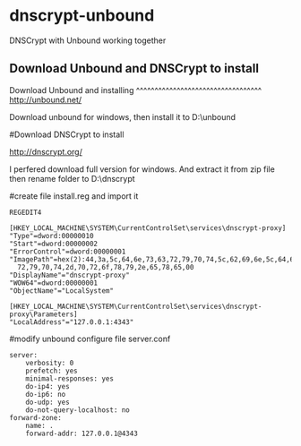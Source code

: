 dnscrypt-unbound
================

DNSCrypt with Unbound working together


Download Unbound and DNSCrypt to install
-------------------------------------------

Download Unbound and installing
^^^^^^^^^^^^^^^^^^^^^^^^^^^^^^^^^^
http://unbound.net/

Download unbound for windows, then install it to D:\unbound



#Download DNSCrypt to install 

http://dnscrypt.org/

I perfered download full version for windows.
And extract it from zip file then rename folder to D:\dnscrypt


#create file install.reg and import it

```
REGEDIT4

[HKEY_LOCAL_MACHINE\SYSTEM\CurrentControlSet\services\dnscrypt-proxy]
"Type"=dword:00000010
"Start"=dword:00000002
"ErrorControl"=dword:00000001
"ImagePath"=hex(2):44,3a,5c,64,6e,73,63,72,79,70,74,5c,62,69,6e,5c,64,6e,73,63,\
  72,79,70,74,2d,70,72,6f,78,79,2e,65,78,65,00
"DisplayName"="dnscrypt-proxy"
"WOW64"=dword:00000001
"ObjectName"="LocalSystem"

[HKEY_LOCAL_MACHINE\SYSTEM\CurrentControlSet\services\dnscrypt-proxy\Parameters]
"LocalAddress"="127.0.0.1:4343"
```


#modify unbound configure file server.conf

```
server: 
    verbosity: 0 
    prefetch: yes
    minimal-responses: yes
    do-ip4: yes   
    do-ip6: no  
    do-udp: yes
    do-not-query-localhost: no
forward-zone:  
    name: .
    forward-addr: 127.0.0.1@4343
```
    
